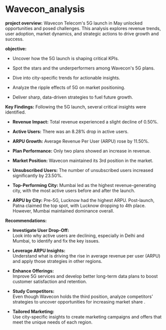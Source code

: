 # Wavecon_analysis
**project overview:**
Wavecon Telecom's 5G launch in May unlocked opportunities and posed challenges. This analysis explores revenue trends, user adoption, market dynamics, and strategic actions to drive growth and success.

**objective:**
 - Uncover how the 5G launch is shaping critical KPIs.

 - Spot the stars and the underperformers among Wavecon's 5G plans.

 -  Dive into city-specific trends for actionable insights.

 - Analyze the ripple effects of 5G on market positioning.

  - Deliver sharp, data-driven strategies to fuel future growth.

**Key Findings:**
 Following the 5G launch, several critical insights were identified.
 - **Revenue Impact:** Total revenue experienced a slight decline of 0.50%.
   
 -  **Active Users:** There was an 8.28% drop in active users.
   
 -  **ARPU Growth:** Average Revenue Per User (ARPU) rose by 11.50%.
    
 -  **Plan Performance:** Only two plans showed an increase in revenue.
  
 -  **Market Position:** Wavecon maintained its 3rd position in the market.
  
 -  **Unsubscribed Users:** The number of unsubscribed users increased significantly by 23.50%.
    
 -   **Top-Performing City:** Mumbai led as the highest revenue-generating city, with the most active users before and after the launch.
   
 -   **ARPU by City:** Pre-5G, Lucknow had the highest ARPU. Post-launch, Patna claimed the top spot, with Lucknow dropping to 4th place. However, Mumbai maintained dominance overall.

**Recommendations:**

 - **Investigate User Drop-Off:**  
  Look into why active users are declining, especially in Delhi and Mumbai, to identify and fix the key issues.


- **Leverage ARPU Insights:**  
  Understand what is driving the rise in average revenue per user (ARPU) and apply those strategies in other regions.


- **Enhance Offerings:**  
  Improve 5G services and develop better long-term data plans to boost customer satisfaction and retention.


- **Study Competitors:**  
  Even though Wavecon holds the third position, analyze competitors’ strategies to uncover opportunities for increasing market share
.

- **Tailored Marketing:**  
  Use city-specific insights to create marketing campaigns and offers that meet the unique needs of each region.
  


